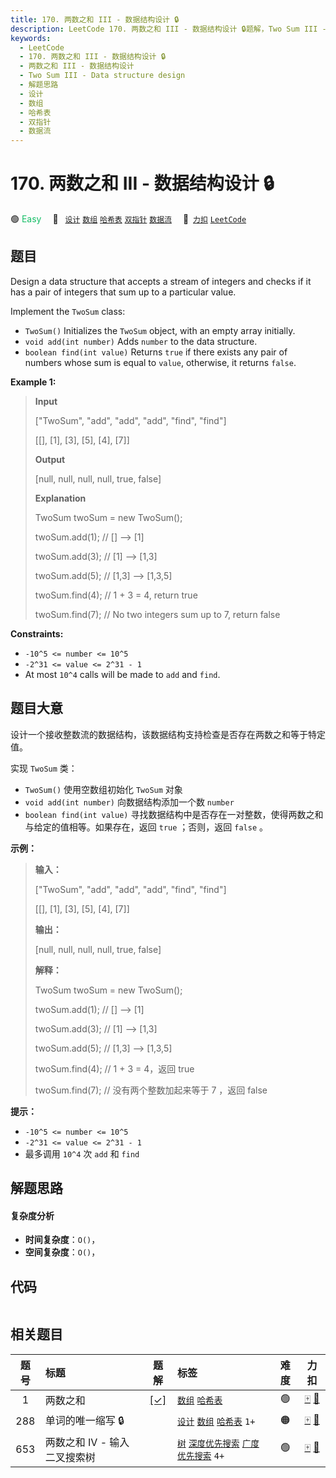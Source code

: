 ```yaml
---
title: 170. 两数之和 III - 数据结构设计 🔒
description: LeetCode 170. 两数之和 III - 数据结构设计 🔒题解，Two Sum III - Data structure design，包含解题思路、复杂度分析以及完整的 JavaScript 代码实现。
keywords:
  - LeetCode
  - 170. 两数之和 III - 数据结构设计 🔒
  - 两数之和 III - 数据结构设计
  - Two Sum III - Data structure design
  - 解题思路
  - 设计
  - 数组
  - 哈希表
  - 双指针
  - 数据流
---
```


# 170. 两数之和 III - 数据结构设计 🔒

🟢 <font color=#15bd66>Easy</font>&emsp; 🔖&ensp; [`设计`](/tag/design.md) [`数组`](/tag/array.md) [`哈希表`](/tag/hash-table.md) [`双指针`](/tag/two-pointers.md) [`数据流`](/tag/data-stream.md)&emsp; 🔗&ensp;[`力扣`](https://leetcode.cn/problems/two-sum-iii-data-structure-design) [`LeetCode`](https://leetcode.com/problems/two-sum-iii-data-structure-design)

## 题目

Design a data structure that accepts a stream of integers and checks if it has
a pair of integers that sum up to a particular value.

Implement the `TwoSum` class:

- `TwoSum()` Initializes the `TwoSum` object, with an empty array initially.
- `void add(int number)` Adds `number` to the data structure.
- `boolean find(int value)` Returns `true` if there exists any pair of numbers whose sum is equal to `value`, otherwise, it returns `false`.

**Example 1:**

> **Input**
>
> ["TwoSum", "add", "add", "add", "find", "find"]
>
> [[], [1], [3], [5], [4], [7]]
>
> **Output**
>
> [null, null, null, null, true, false]
>
> **Explanation**
>
> TwoSum twoSum = new TwoSum();
>
> twoSum.add(1); // [] --> [1]
>
> twoSum.add(3); // [1] --> [1,3]
>
> twoSum.add(5); // [1,3] --> [1,3,5]
>
> twoSum.find(4); // 1 + 3 = 4, return true
>
> twoSum.find(7); // No two integers sum up to 7, return false

**Constraints:**

- `-10^5 <= number <= 10^5`
- `-2^31 <= value <= 2^31 - 1`
- At most `10^4` calls will be made to `add` and `find`.

## 题目大意

设计一个接收整数流的数据结构，该数据结构支持检查是否存在两数之和等于特定值。

实现 `TwoSum` 类：

- `TwoSum()` 使用空数组初始化 `TwoSum` 对象
- `void add(int number)` 向数据结构添加一个数 `number`
- `boolean find(int value)` 寻找数据结构中是否存在一对整数，使得两数之和与给定的值相等。如果存在，返回 `true` ；否则，返回 `false` 。

**示例：**

> **输入：**
>
> ["TwoSum", "add", "add", "add", "find", "find"]
>
> [[], [1], [3], [5], [4], [7]]
>
> **输出：**
>
> [null, null, null, null, true, false]
>
> **解释：**
>
> TwoSum twoSum = new TwoSum();
>
> twoSum.add(1); // [] --> [1]
>
> twoSum.add(3); // [1] --> [1,3]
>
> twoSum.add(5); // [1,3] --> [1,3,5]
>
> twoSum.find(4); // 1 + 3 = 4，返回 true
>
> twoSum.find(7); // 没有两个整数加起来等于 7 ，返回 false

**提示：**

- `-10^5 <= number <= 10^5`
- `-2^31 <= value <= 2^31 - 1`
- 最多调用 `10^4` 次 `add` 和 `find`

## 解题思路

#### 复杂度分析

- **时间复杂度**：`O()`，
- **空间复杂度**：`O()`，

## 代码

```javascript

```

## 相关题目

<!-- prettier-ignore -->
| 题号 | 标题 | 题解 | 标签 | 难度 | 力扣 |
| :------: | :------ | :------: | :------ | :------: | :------: |
| 1 | 两数之和 | [[✓]](/problem/0001.md) |  [`数组`](/tag/array.md) [`哈希表`](/tag/hash-table.md) | 🟢 | [🀄️](https://leetcode.cn/problems/two-sum) [🔗](https://leetcode.com/problems/two-sum) |
| 288 | 单词的唯一缩写 🔒 |  |  [`设计`](/tag/design.md) [`数组`](/tag/array.md) [`哈希表`](/tag/hash-table.md) `1+` | 🟠 | [🀄️](https://leetcode.cn/problems/unique-word-abbreviation) [🔗](https://leetcode.com/problems/unique-word-abbreviation) |
| 653 | 两数之和 IV - 输入二叉搜索树 |  |  [`树`](/tag/tree.md) [`深度优先搜索`](/tag/depth-first-search.md) [`广度优先搜索`](/tag/breadth-first-search.md) `4+` | 🟢 | [🀄️](https://leetcode.cn/problems/two-sum-iv-input-is-a-bst) [🔗](https://leetcode.com/problems/two-sum-iv-input-is-a-bst) |
